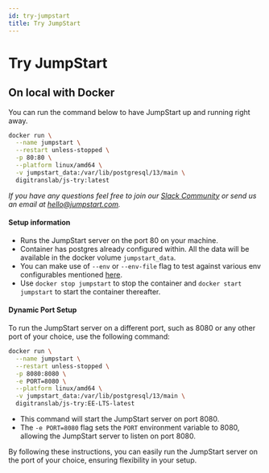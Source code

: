 ```yaml
---
id: try-jumpstart
title: Try JumpStart
---
```


# Try JumpStart

## On local with Docker

You can run the command below to have JumpStart up and running right away.

```bash
docker run \
  --name jumpstart \
  --restart unless-stopped \
  -p 80:80 \
  --platform linux/amd64 \
  -v jumpstart_data:/var/lib/postgresql/13/main \
  digitranslab/js-try:latest
```
*If you have any questions feel free to join our [Slack Community](https://jumpstart.com/slack) or send us an email at hello@jumpstart.com.*


#### Setup information

- Runs the JumpStart server on the port 80 on your machine.
- Container has postgres already configured within. All the data will be available in the docker volume `jumpstart_data`.
- You can make use of `--env` or `--env-file` flag to test against various env configurables mentioned [here](https://docs.jumpstart.com/docs/setup/env-vars).
- Use `docker stop jumpstart` to stop the container and `docker start jumpstart` to start the container thereafter.

#### Dynamic Port Setup
To run the JumpStart server on a different port, such as 8080 or any other port of your choice, use the following command:

```sh
docker run \
  --name jumpstart \
  --restart unless-stopped \
  -p 8080:8080 \
  -e PORT=8080 \
  --platform linux/amd64 \
  -v jumpstart_data:/var/lib/postgresql/13/main \
  digitranslab/js-try:EE-LTS-latest
```

- This command will start the JumpStart server on port 8080.
- The `-e PORT=8080` flag sets the `PORT` environment variable to 8080, allowing the JumpStart server to listen on port 8080.

By following these instructions, you can easily run the JumpStart server on the port of your choice, ensuring flexibility in your setup.



